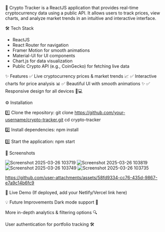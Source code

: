 🚀 Crypto Tracker is a ReactJS application that provides real-time cryptocurrency data using a public API. It allows users to track prices, view charts, and analyze market trends in an intuitive and interactive interface.

🛠 Tech Stack
- ReactJS
- React Router for navigation
- Framer Motion for smooth animations
- Material-UI for UI components
- Chart.js for data visualization
- Public Crypto API (e.g., CoinGecko) for fetching live data

✨ Features
✅ Live cryptocurrency prices & market trends 📈
✅ Interactive charts for price analysis 📊
✅ Beautiful UI with smooth animations ✨
✅ Responsive design for all devices 📱💻

⚙️ Installation

1️⃣ Clone the repository:
git clone https://github.com/your-username/crypto-tracker.git
cd crypto-tracker

2️⃣ Install dependencies:
npm install

3️⃣ Start the application:
npm start

📸 Screenshots

![Screenshot 2025-03-26 103719](https://github.com/user-attachments/assets/2a9a4c44-fb39-44e3-918c-c279820bf0cc)
![Screenshot 2025-03-26 103819](https://github.com/user-attachments/assets/da70285f-0c27-40f4-b03c-dee6da5b27ea)
![Screenshot 2025-03-26 103749](https://github.com/user-attachments/assets/72886053-9ca3-4786-b352-6b6e08c0f2fd)
![Screenshot 2025-03-26 103735](https://github.com/user-attachments/assets/e7cc09c3-d0a3-4095-bffe-fd871f6eb230)


https://github.com/user-attachments/assets/58fd9334-cc76-435d-9867-e7a9c14b6fc9


🔗 Live Demo
(If deployed, add your Netlify/Vercel link here)

💡 Future Improvements
Dark mode support 🌙

More in-depth analytics & filtering options 🔍

User authentication for portfolio tracking 🛠
